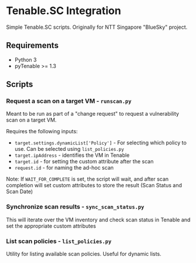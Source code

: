 # Tenable.SC Integration

Simple Tenable.SC scripts. Originally for NTT Singapore "BlueSky" project.

## Requirements
* Python 3
* pyTenable >= 1.3

## Scripts
### Request a scan on a target VM - `runscan.py`
Meant to be run as part of a "change request" to request a vulnerability scan on a target VM.

Requires the following inputs:
* `target.settings.dynamicList['Policy']` - For selecting which policy to use. Can be selected using `list_policies.py`
* `target.ipAddress` - identifies the VM in Tenable
* `target.id` - for setting the custom attribute after the scan
* `request.id` - for naming the ad-hoc scan

Note: If `WAIT_FOR_COMPLETE` is set, the script will wait, and after scan completion will set custom attributes to store the result (Scan Status and Scan Date)

### Synchronize scan results - `sync_scan_status.py`
This will iterate over the VM inventory and check scan status in Tenable and set the appropriate custom attributes

### List scan policies - `list_policies.py`
Utility for listing available scan policies. Useful for dynamic lists.
